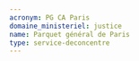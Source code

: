 ```yaml
---
acronym: PG CA Paris
domaine_ministeriel: justice
name: Parquet général de Paris
type: service-deconcentre
---
```

